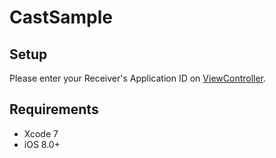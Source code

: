 # CastSample

## Setup
Please enter your Receiver's Application ID on [ViewController](https://github.com/beryu/CastSample/blob/master/CastSample/ViewController.swift#L23).

## Requirements
* Xcode 7
* iOS 8.0+

